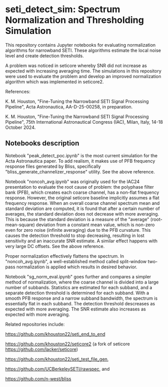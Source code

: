 # seti_detect_sim: Spectrum Normalization and Thresholding Simulation

This repository contains Jupyter notebooks for evaluating normalization algorithms for narrowband SETI.
These algorithms estimate the local noise level and create detection thresholds.

A problem was noticed in seticore whereby SNR did not increase as expected with increasing averaging
time.  The simulations in this repository were used to evaluate the problem and develop an 
improved normalization algorithm which was implemented in seticore2.

References: 

K. M. Houston, "Fine-Tuning the Narrowband SETI Signal Processing Pipeline", 
Acta Astronautica, AA-D-25-00258, in preparation.

K. M. Houston, "Fine-Tuning the Narrowband SETI Signal Processing Pipeline", 
75th International Astronautical Congress (IAC), Milan, Italy, 14-18 October 2024.

## Notebooks description

Notebook "peak_detect_poc.ipynb" is the most current simulation for the Acta Astronautica paper.  To add realism, it makes use
of PFB frequency response files generated by Bliss, specifically "bliss_generate_channelizer_response" utility. See the above reference.

Notebook "noncoh_avg.ipynb" was originally used for the IAC24 presentation to evaluate the root cause of problem: the polyphase
filter bank (PFB), which creates each coarse channel, has a non-flat frequency response.  However, the 
original seticore baseline implicitly assumes a flat frequency response.  When an overall coarse channel 
spectrum mean and standard deviation are computed, it is found that after a certain number of averages, 
the standard deviation does not decrease with more averaging.  This is because the standard 
deviation is a measure of the "average" (root-mean-square) deviation from a constant mean value, which is
non-zero even for zero noise (infinite averaging) due to the PFB curvature.  This causes the detection threshold to
stop decreasing, resulting in lost sensitivity and an inaccurate SNR estimate.  A similar effect
happens with very large DC offsets.  See the above reference.

Proper normalization effectively flattens the spectrum.  In "noncoh_avg.ipynb", a well-established method called 
split-window two-pass normalization is applied which results in desired behavior.

Notebook "sg_norm_eval.ipynb" goes further and compares a simpler method of normalization, where 
the coarse channel is divided into a large number of subbands.  Statistics are estimated for each subband,
and a separate detection threshold is determined for each subband.  With a smooth PFB response and a narrow
subband bandwidth, the spectrum is essentially flat in each subband.  The detection threshold descreases 
as expected with more averaging.  The SNR estimate also increases as expected with more averaging.

Related repositories include:

https://github.com/khouston22/seti_end_to_end

https://github.com/khouston22/seticore2 (a fork of seticore https://github.com/lacker/seticore)

https://github.com/khouston22/seti_test_file_gen,

https://github.com/UCBerkeleySETI/rawspec, and

https://github.com/n-west/bliss




